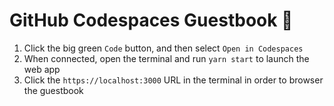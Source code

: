 # GitHub Codespaces Guestbook 📖

1. Click the big green `Code` button, and then select `Open in Codespaces`
1. When connected, open the terminal and run `yarn start` to launch the web app
1. Click the `https://localhost:3000` URL in the terminal in order to browser the guestbook
